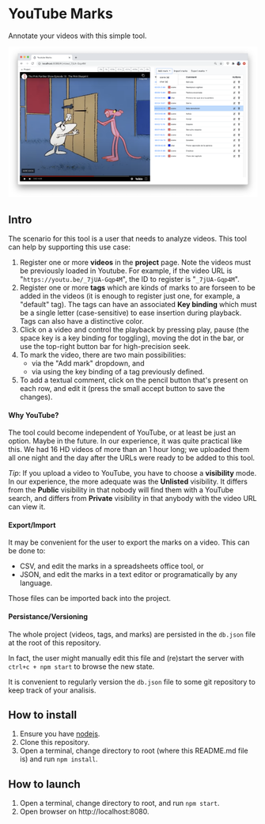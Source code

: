 # YouTube Marks

Annotate your videos with this simple tool.

![Screenshot](shot_800.png)

## Intro

The scenario for this tool is a user that needs to analyze videos.
This tool can help by supporting this use case:
1. Register one or more **videos** in the **project** page. Note the videos must be previously loaded in Youtube. For example, if the video URL is "`https://youtu.be/_7jUA-Gqp4M`", the ID to register is "`_7jUA-Gqp4M`". 
2. Register one or more **tags** which are kinds of marks to are forseen to be added in the videos (it is enough to register just one, for example, a "default" tag). The tags can have an associated **Key binding** which must be a single letter (case-sensitive) to ease insertion during playback. Tags can also have a distinctive color.
3. Click on a video and control the playback by pressing play, pause (the space key is a key binding for toggling), moving the dot in the bar, or use the top-right button bar for high-precision seek.
4. To mark the video, there are two main possibilities:
   - via the "Add mark" dropdown, and 
   - via using the key binding of a tag previously defined.
5. To add a textual comment, click on the pencil button that's present on each row, and edit it (press the small accept button to save the changes).

#### Why YouTube?
The tool could become independent of YouTube, or at least be just an option. Maybe in the future. In our experience, it was quite practical like this. We had 16 HD videos of more than an 1 hour long; we uploaded them all one night and the day after the URLs were ready to be added to this tool.

*Tip*: If you upload a video to YouTube, you have to choose a **visibility** mode. In our experience, the more adequate was the **Unlisted** visibility. It differs from the **Public** visibility in that nobody will find them with a YouTube search, and differs from **Private** visibility in that anybody with the video URL can view it.

#### Export/Import
It may be convenient for the user to export the marks on a video. This can be done to: 
  - CSV, and edit the marks in a spreadsheets office tool, or 
  - JSON, and edit the marks in a text editor or programatically by any language.
  
Those files can be imported back into the project.

#### Persistance/Versioning
The whole project (videos, tags, and marks) are persisted in the `db.json` file at the root of this repository. 

In fact, the user might manually edit this file and (re)start the server with `ctrl+c + npm start` to browse the new state.

It is convenient to regularly version the `db.json` file to some git repository to keep track of your analisis.

## How to install

1. Ensure you have [nodejs](https://nodejs.org/).
2. Clone this repository.
3. Open a terminal, change directory to root (where this README.md file is) and run `npm install`.

## How to launch

1. Open a terminal, change directory to root, and run `npm start`.
2. Open browser on http://localhost:8080.
